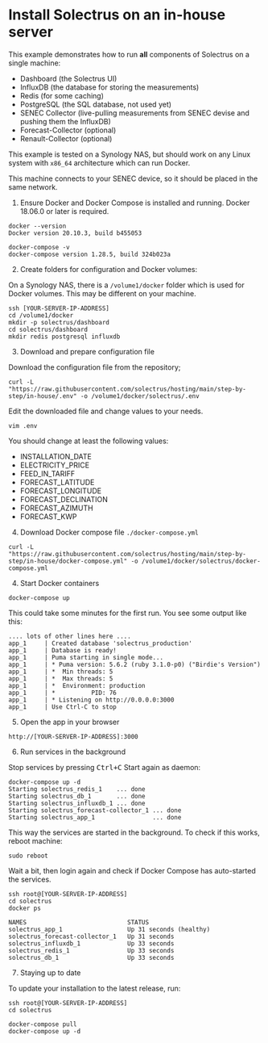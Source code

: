 # Install Solectrus on an in-house server

This example demonstrates how to run **all** components of Solectrus on a single machine:

- Dashboard (the Solectrus UI)
- InfluxDB (the database for storing the measurements)
- Redis (for some caching)
- PostgreSQL (the SQL database, not used yet)
- SENEC Collector (live-pulling measurements from SENEC devise and pushing them the InfluxDB)
- Forecast-Collector (optional)
- Renault-Collector (optional)

This example is tested on a Synology NAS, but should work on any Linux system with `x86_64` architecture which can run Docker.

This machine connects to your SENEC device, so it should be placed in the same network.

1. Ensure Docker and Docker Compose is installed and running. Docker 18.06.0 or later is required.

```console
docker --version
Docker version 20.10.3, build b455053

docker-compose -v
docker-compose version 1.28.5, build 324b023a
```

2. Create folders for configuration and Docker volumes:

On a Synology NAS, there is a `/volume1/docker` folder which is used for Docker volumes. This may be different on your machine.

```console
ssh [YOUR-SERVER-IP-ADDRESS]
cd /volume1/docker
mkdir -p solectrus/dashboard
cd solectrus/dashboard
mkdir redis postgresql influxdb
```

3. Download and prepare configuration file

Download the configuration file from the repository;

```console
curl -L "https://raw.githubusercontent.com/solectrus/hosting/main/step-by-step/in-house/.env" -o /volume1/docker/solectrus/.env
```

Edit the downloaded file and change values to your needs.

```console
vim .env
```

You should change at least the following values:

- INSTALLATION_DATE
- ELECTRICITY_PRICE
- FEED_IN_TARIFF
- FORECAST_LATITUDE
- FORECAST_LONGITUDE
- FORECAST_DECLINATION
- FORECAST_AZIMUTH
- FORECAST_KWP


4. Download Docker compose file `./docker-compose.yml`

```console
curl -L "https://raw.githubusercontent.com/solectrus/hosting/main/step-by-step/in-house/docker-compose.yml" -o /volume1/docker/solectrus/docker-compose.yml
```

4. Start Docker containers

```console
docker-compose up
```

This could take some minutes for the first run. You see some output like this:

```
.... lots of other lines here ....
app_1     | Created database 'solectrus_production'
app_1     | Database is ready!
app_1     | Puma starting in single mode...
app_1     | * Puma version: 5.6.2 (ruby 3.1.0-p0) ("Birdie's Version")
app_1     | *  Min threads: 5
app_1     | *  Max threads: 5
app_1     | *  Environment: production
app_1     | *          PID: 76
app_1     | * Listening on http://0.0.0.0:3000
app_1     | Use Ctrl-C to stop
```

5. Open the app in your browser

`http://[YOUR-SERVER-IP-ADDRESS]:3000`


6. Run services in the background

Stop services by pressing <kbd>Ctrl+C</kbd>
Start again as daemon:

```console
docker-compose up -d
Starting solectrus_redis_1    ... done
Starting solectrus_db_1       ... done
Starting solectrus_influxdb_1 ... done
Starting solectrus_forecast-collector_1 ... done
Starting solectrus_app_1                ... done
```

This way the services are started in the background. To check if this works, reboot machine:

```console
sudo reboot
```

Wait a bit, then login again and check if Docker Compose has auto-started the services.

```console
ssh root@[YOUR-SERVER-IP-ADDRESS]
cd solectrus
docker ps

NAMES                            STATUS
solectrus_app_1                  Up 31 seconds (healthy)
solectrus_forecast-collector_1   Up 31 seconds
solectrus_influxdb_1             Up 33 seconds
solectrus_redis_1                Up 33 seconds
solectrus_db_1                   Up 33 seconds
```

7. Staying up to date

To update your installation to the latest release, run:

```console
ssh root@[YOUR-SERVER-IP-ADDRESS]
cd solectrus

docker-compose pull
docker-compose up -d
```
